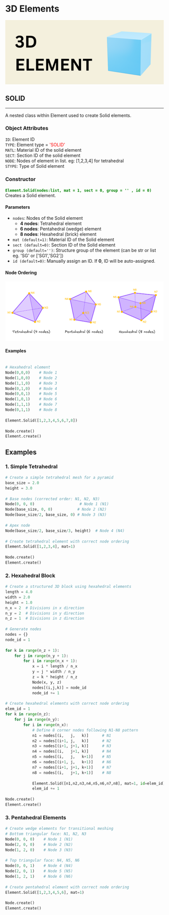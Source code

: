 # 3D Elements

![MIDAS PYTHON](3D_banner.png)


## SOLID
---
A nested class within Element used to create Solid elements.

### Object Attributes

`ID`: Element ID  
`TYPE`: Element type = <font color="red">'SOLID'</font>  
`MATL`: Material ID of the solid element  
`SECT`: Section ID of the solid element  
`NODE`: Nodes of element in list. eg: [1,2,3,4] for tetrahedral  
`STYPE`: Type of Solid element  

### Constructor
**<font color="green">`Element.Solid(nodes:list, mat = 1, sect = 0, group = '' , id = 0)`</font>**  
Creates a Solid element.

#### Parameters
* `nodes`: Nodes of the Solid element
  - **4 nodes**: Tetrahedral element
  - **6 nodes**: Pentahedral (wedge) element  
  - **8 nodes**: Hexahedral (brick) element
* `mat (default=1)`: Material ID of the Solid element  
* `sect (default=0)`: Section ID of the Solid element  
* `group (default='')`: Structure group of the element (can be str or list eg. 'SG' or ['SG1','SG2'])
* `id (default=0)`: Manually assign an ID. If **0**, ID will be auto-assigned.  

#### Node Ordering
![MIDAS PYTHON](elm_3d_nodeOrder.png)


#### Examples
```py

# Hexahedral element
Node(0,0,0)    # Node 1
Node(1,0,0)    # Node 2
Node(1,1,0)    # Node 3
Node(0,1,0)    # Node 4
Node(0,0,1)    # Node 5
Node(1,0,1)    # Node 6
Node(1,1,1)    # Node 7
Node(0,1,1)    # Node 8

Element.Solid([1,2,3,4,5,6,7,8])

Node.create()
Element.create()
```




## Examples

### 1. Simple Tetrahedral

```py
# Create a simple tetrahedral mesh for a pyramid
base_size = 2.0
height = 3.0

# Base nodes (corrected order: N1, N2, N3)
Node(0, 0, 0)                    # Node 1 (N1)
Node(base_size, 0, 0)           # Node 2 (N2)
Node(base_size/2, base_size, 0) # Node 3 (N3)

# Apex node
Node(base_size/2, base_size/3, height)  # Node 4 (N4)

# Create tetrahedral element with correct node ordering
Element.Solid([1,2,3,4], mat=1)

Node.create()
Element.create()
```

### 2. Hexahedral Block

```py
# Create a structured 3D block using hexahedral elements
length = 4.0
width = 2.0
height = 1.0
n_x = 2  # Divisions in x direction
n_y = 2  # Divisions in y direction
n_z = 1  # Divisions in z direction

# Generate nodes
nodes = {}
node_id = 1

for k in range(n_z + 1):
    for j in range(n_y + 1):
        for i in range(n_x + 1):
            x = i * length / n_x
            y = j * width / n_y
            z = k * height / n_z
            Node(x, y, z)
            nodes[(i,j,k)] = node_id
            node_id += 1

# Create hexahedral elements with correct node ordering
elem_id = 1
for k in range(n_z):
    for j in range(n_y):
        for i in range(n_x):
            # Define 8 corner nodes following N1-N8 pattern
            n1 = nodes[(i,   j,   k)]      # N1
            n2 = nodes[(i+1, j,   k)]      # N2
            n3 = nodes[(i+1, j+1, k)]      # N3
            n4 = nodes[(i,   j+1, k)]      # N4
            n5 = nodes[(i,   j,   k+1)]    # N5
            n6 = nodes[(i+1, j,   k+1)]    # N6
            n7 = nodes[(i+1, j+1, k+1)]    # N7
            n8 = nodes[(i,   j+1, k+1)]    # N8
            
            Element.Solid([n1,n2,n3,n4,n5,n6,n7,n8], mat=1, id=elem_id)
            elem_id += 1

Node.create()
Element.create()
```

### 3. Pentahedral Elements

```py
# Create wedge elements for transitional meshing
# Bottom triangular face: N1, N2, N3
Node(0, 0, 0)    # Node 1 (N1)
Node(2, 0, 0)    # Node 2 (N2)
Node(1, 2, 0)    # Node 3 (N3)

# Top triangular face: N4, N5, N6
Node(0, 0, 1)    # Node 4 (N4)
Node(2, 0, 1)    # Node 5 (N5)
Node(1, 2, 1)    # Node 6 (N6)

# Create pentahedral element with correct node ordering
Element.Solid([1,2,3,4,5,6], mat=1)

Node.create()
Element.create()
```